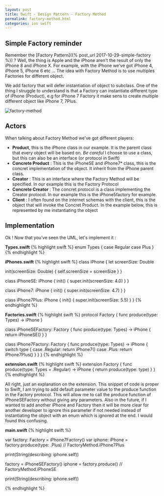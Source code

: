 ```yaml
---
layout: post
title: Swift - Design Pattern - Factory Method
permalink: factory-method.html
categories: ios swift
---
```



## Simple Factory reminder

Remember the [Factory Pattern]({% post_url 2017-10-29-simple-factory %}) ? Well, the thing is Apple and the iPhone aren't the result of only the iPhone 8 and iPhone X. For example, with the iPhone we've got iPhone 4, iPhone 5, iPhone 6 etc ... The idea with Factory Method is to use multiples Factories for different object.

We add factory that will defer instantiation of object to subclass. One of the thing I struggle to understand is that a Factory can instantiate different type of iPhone (Product), e.g for iPhone 7 Factory it make sens to create multiple different object like iPhone 7, 7Plus.

![factory-method]({{"/assets/factory-method.png"}})

## Actors
When talking about Factory Method we've got different players:
* __Product__, this is the iPhone class in our example. It is the parent class that every object will be based on. *Be careful* I choose to use a class, but this can also be an interface (or protocol in Swift)
* __Concrete Product__ : This is the iPhoneSE and iPhone7* class, this is the concret implementation of the object. It inherit from the iPhone parent class.
* __Creator__ : This is an interface where the Factory Method will be specified. In our example this is the Factory Protocol
* __Concrete Creator__ : The concret protocol is a class implementing the Creator protocol. In our example this is the iPhone5factory for example.
* __Client__ : I often found on the internet schemas with the client, this is the object that will invoke the Concret Product. In the example below, this is represented by me instantiating the object

## Implementation

Ok ! Now that you've seen the UML, let's implement it :

__Types.swift__
{% highlight swift %}
enum Types {
  case Regular
  case Plus
}
{% endhighlight %}

__iPhones.swift__
{% highlight swift %} 
class iPhone {
  let screenSize: Double
  
  init(screenSize: Double) {
    self.screenSize = screenSize
  }
}

class iPhoneSE: iPhone {
  init() {
    super.init(screenSize: 4.0)
  }
}

class iPhone7: iPhone {
  init() {
    super.init(screenSize: 4.7)
  }
}

class iPhone7Plus: iPhone {
  init() {
    super.init(screenSize: 5.5)
  }
}
{% endhighlight %}

__Factories.swift__
{% highlight swift %}
protocol Factory {
  func produce(type: Types) -> iPhone
}

class iPhoneSEFactory: Factory {
  func produce(type: Types) -> iPhone {
    return iPhoneSE()
  }
}

class iPhone7Factory: Factory {
  func produce(type: Types) -> iPhone {
    switch type {
      case .Regular:
        return iPhone7()
      case .Plus:
        return iPhone7Plus()
    }
  }
}
{% endhighlight %}

__extension.swift__
{% highlight swift %}
extension Factory {
  func produce(type: Types = .Regular) -> iPhone {
    return produce(type: type)
  }
}
{% endhighlight %}

All right, just an explanation on the extension. This snippet of code is proper to Swift, I am trying to add default parameter value to the produce function in the Factory protocol. This will allow me to call the produce function of iPhoneSEFactory without giving any parameters. Also in the future, if I wanted to add another iPhone and Factory then it will be more clear for another developer to ignore this parameter if not needed instead of instantiating the object with an enum which is ignored at the end. I would found this confusing.

__main.swift__
{% highlight swift %}

var factory: Factory = iPhone7Factory()
var iphone: iPhone = factory.produce(type: .Plus) // FactoryMethod.iPhone7Plus

print(String(describing: iphone.self))

factory = iPhoneSEFactory()
iphone = factory.produce() // FactoryMethod.iPhoneSE

print(String(describing: iphone.self))


{% endhighlight %}

